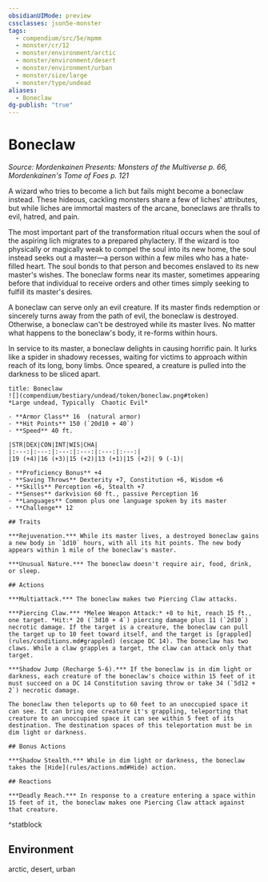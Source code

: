 ```yaml
---
obsidianUIMode: preview
cssclasses: json5e-monster
tags:
  - compendium/src/5e/mpmm
  - monster/cr/12
  - monster/environment/arctic
  - monster/environment/desert
  - monster/environment/urban
  - monster/size/large
  - monster/type/undead
aliases:
  - Boneclaw
dg-publish: "true"
---
```

# Boneclaw
*Source: Mordenkainen Presents: Monsters of the Multiverse p. 66, Mordenkainen's Tome of Foes p. 121*  

A wizard who tries to become a lich but fails might become a boneclaw instead. These hideous, cackling monsters share a few of liches' attributes, but while liches are immortal masters of the arcane, boneclaws are thralls to evil, hatred, and pain.

The most important part of the transformation ritual occurs when the soul of the aspiring lich migrates to a prepared phylactery. If the wizard is too physically or magically weak to compel the soul into its new home, the soul instead seeks out a master—a person within a few miles who has a hate-filled heart. The soul bonds to that person and becomes enslaved to its new master's wishes. The boneclaw forms near its master, sometimes appearing before that individual to receive orders and other times simply seeking to fulfill its master's desires.

A boneclaw can serve only an evil creature. If its master finds redemption or sincerely turns away from the path of evil, the boneclaw is destroyed. Otherwise, a boneclaw can't be destroyed while its master lives. No matter what happens to the boneclaw's body, it re-forms within hours.

In service to its master, a boneclaw delights in causing horrific pain. It lurks like a spider in shadowy recesses, waiting for victims to approach within reach of its long, bony limbs. Once speared, a creature is pulled into the darkness to be sliced apart.

```ad-statblock
title: Boneclaw
![](compendium/bestiary/undead/token/boneclaw.png#token)
*Large undead, Typically  Chaotic Evil*

- **Armor Class** 16  (natural armor)
- **Hit Points** 150 (`20d10 + 40`)
- **Speed** 40 ft.

|STR|DEX|CON|INT|WIS|CHA|
|:---:|:---:|:---:|:---:|:---:|:---:|
|19 (+4)|16 (+3)|15 (+2)|13 (+1)|15 (+2)| 9 (-1)|

- **Proficiency Bonus** +4
- **Saving Throws** Dexterity +7, Constitution +6, Wisdom +6
- **Skills** Perception +6, Stealth +7
- **Senses** darkvision 60 ft., passive Perception 16
- **Languages** Common plus one language spoken by its master
- **Challenge** 12

## Traits

***Rejuvenation.*** While its master lives, a destroyed boneclaw gains a new body in `1d10` hours, with all its hit points. The new body appears within 1 mile of the boneclaw's master.

***Unusual Nature.*** The boneclaw doesn't require air, food, drink, or sleep.

## Actions

***Multiattack.*** The boneclaw makes two Piercing Claw attacks.

***Piercing Claw.*** *Melee Weapon Attack:* +8 to hit, reach 15 ft., one target. *Hit:* 20 (`3d10 + 4`) piercing damage plus 11 (`2d10`) necrotic damage. If the target is a creature, the boneclaw can pull the target up to 10 feet toward itself, and the target is [grappled](rules/conditions.md#grappled) (escape DC 14). The boneclaw has two claws. While a claw grapples a target, the claw can attack only that target.

***Shadow Jump (Recharge 5-6).*** If the boneclaw is in dim light or darkness, each creature of the boneclaw's choice within 15 feet of it must succeed on a DC 14 Constitution saving throw or take 34 (`5d12 + 2`) necrotic damage.

The boneclaw then teleports up to 60 feet to an unoccupied space it can see. It can bring one creature it's grappling, teleporting that creature to an unoccupied space it can see within 5 feet of its destination. The destination spaces of this teleportation must be in dim light or darkness.

## Bonus Actions

***Shadow Stealth.*** While in dim light or darkness, the boneclaw takes the [Hide](rules/actions.md#Hide) action.

## Reactions

***Deadly Reach.*** In response to a creature entering a space within 15 feet of it, the boneclaw makes one Piercing Claw attack against that creature.
```
^statblock

## Environment

arctic, desert, urban